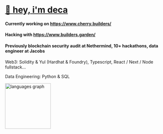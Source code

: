 # [👋 hey, i'm deca](https://linktr.ee/deca12x)
#### Currently working on https://www.cherry.builders/
#### Hacking with https://www.builders.garden/
#### Previously blockchain security audit at Nethermind, 10+ hackathons, data engineer at Jacobs

<p>Web3: Solidity & Yul (Hardhat & Foundry), Typescript, React / Next / Node fullstack...</p>

<p>Data Engineering: Python & SQL</p>

<div align="left">
  <img src="https://github-readme-stats.vercel.app/api/top-langs?username=deca12x&locale=en&hide_title=false&layout=compact&card_width=320&langs_count=5&theme=dracula&hide_border=false" height="150" alt="languages graph"  />
</div>



